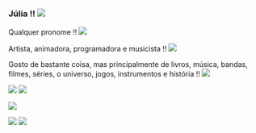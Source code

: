 ### Júlia !!  ![](https://xyz.crd.co/assets/images/gallery01/9d235c2c.gif?v=4ca63763)

Qualquer pronome !! ![](https://xyz.crd.co/assets/images/gallery15/a6e07178.gif?v=4ca63763)

Artista, animadora, programadora e musicista !! ![](https://xyz.crd.co/assets/images/gallery10/853691d7.gif?v=4ca63763)

Gosto de bastante coisa, mas principalmente de livros, música, bandas, filmes, séries, o universo, jogos, instrumentos e história !! ![](https://xyz.crd.co/assets/images/gallery06/75d1a1c1.gif?v=4ca63763)

![](https://xyz.crd.co/assets/images/gallery19/c6b259b1.gif?v=4ca63763) ![](https://xyz.crd.co/assets/images/gallery07/aeb4ce2a.gif?v=4ca63763) 

![](https://images-wixmp-ed30a86b8c4ca887773594c2.wixmp.com/f/3775cf82-743b-480d-bb81-0623b1d85048/d3egp9q-28cadf48-e9e6-49f1-8979-dbb05ac295e5.gif?token=eyJ0eXAiOiJKV1QiLCJhbGciOiJIUzI1NiJ9.eyJzdWIiOiJ1cm46YXBwOjdlMGQxODg5ODIyNjQzNzNhNWYwZDQxNWVhMGQyNmUwIiwiaXNzIjoidXJuOmFwcDo3ZTBkMTg4OTgyMjY0MzczYTVmMGQ0MTVlYTBkMjZlMCIsIm9iaiI6W1t7InBhdGgiOiJcL2ZcLzM3NzVjZjgyLTc0M2ItNDgwZC1iYjgxLTA2MjNiMWQ4NTA0OFwvZDNlZ3A5cS0yOGNhZGY0OC1lOWU2LTQ5ZjEtODk3OS1kYmIwNWFjM) 

![](https://images-wixmp-ed30a86b8c4ca887773594c2.wixmp.com/f/3775cf82-743b-480d-bb81-0623b1d85048/d3egp9q-28cadf48-e9e6-49f1-8979-dbb05ac295e5.gif?token=eyJ0eXAiOiJKV1QiLCJhbGciOiJIUzI1NiJ9.eyJzdWIiOiJ1cm46YXBwOjdlMGQxODg5ODIyNjQzNzNhNWYwZDQxNWVhMGQyNmUwIiwiaXNzIjoidXJuOmFwcDo3ZTBkMTg4OTgyMjY0MzczYTVmMGQ0MTVlYTBkMjZlMCIsIm9iaiI6W1t7InBhdGgiOiJcL2ZcLzM3NzVjZjgyLTc0M2ItNDgwZC1iYjgxLTA2MjNiMWQ4NTA0OFwvZDNlZ3A5cS0yOGNhZGY0OC1lOWU2LTQ5ZjEtODk3OS1kYmIwNWFjMjk1ZTUuZ2lmIn1dXSwiYXVkIjpbInVybjpzZXJ2aWNlOmZpbGUuZG93bmxvYWQiXX0.fVYm2zJEymbQBP0aq7Zo16iwO0l8XX8BFDlsUiJrg_w) ![](https://images-wixmp-ed30a86b8c4ca887773594c2.wixmp.com/f/28847125-263d-48c5-9649-2689fb915850/d1a7qif-faf5f030-ad27-4ccc-b83b-93f6b46332ab.png?token=eyJ0eXAiOiJKV1QiLCJhbGciOiJIUzI1NiJ9.eyJzdWIiOiJ1cm46YXBwOjdlMGQxODg5ODIyNjQzNzNhNWYwZDQxNWVhMGQyNmUwIiwiaXNzIjoidXJuOmFwcDo3ZTBkMTg4OTgyMjY0MzczYTVmMGQ0MTVlYTBkMjZlMCIsIm9iaiI6W1t7InBhdGgiOiJcL2ZcLzI4ODQ3MTI1LTI2M2QtNDhjNS05NjQ5LTI2ODlmYjkxNTg1MFwvZDFhN3FpZi1mYWY1ZjAzMC1hZDI3LTRjY2MtYjgzYi05M2Y2YjQ2MzMyYWIucG5nIn1dXSwiYXVkIjpbInVybjpzZXJ2aWNlOmZpbGUuZG93bmxvYWQiXX0.iWrqo8sZC2QHaS4pxzp-dUTUWlwnRLfFlfE4c9nr8D0) 



